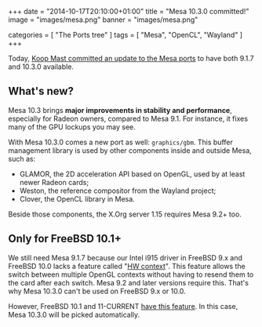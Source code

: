 +++
date = "2014-10-17T20:10:00+01:00"
title = "Mesa 10.3.0 committed!"
image = "images/mesa.png"
banner = "images/mesa.png"

categories = [ "The Ports tree" ]
tags = [ "Mesa", "OpenCL", "Wayland" ]
+++

Today, [Koop Mast committed an update to the Mesa
ports](https://svnweb.freebsd.org/ports?view=revision&revision=371035)
to have both 9.1.7 and 10.3.0 available.

## What's new?

Mesa 10.3 brings **major improvements in stability and performance**,
especially for Radeon owners, compared to Mesa 9.1. For instance, it
fixes many of the GPU lockups you may see.

With Mesa 10.3.0 comes a new port as well: `graphics/gbm`. This buffer
management library is used by other components inside and outside Mesa,
such as:

* GLAMOR, the 2D acceleration API based on OpenGL, used by at least newer Radeon cards;
* Weston, the reference compositor from the Wayland project;
* Clover, the OpenCL library in Mesa.

Beside those components, the X.Org server 1.15 requires Mesa 9.2+ too.

## Only for FreeBSD 10.1+

We still need Mesa 9.1.7 because our Intel i915 driver in FreeBSD 9.x
and FreeBSD 10.0 lacks a feature called
"[HW context](https://bwidawsk.net/blog/index.php/2013/01/i915-hardware-contexts-and-some-bits-about-batchbuffers/)".
This feature allows the switch between multiple OpenGL contexts without
having to resend them to the card after each switch. Mesa 9.2 and later
versions require this. That's why Mesa 10.3.0 can't be used on FreeBSD
9.x or 10.0.

However, FreeBSD 10.1 and 11-CURRENT
[have this feature](https://svnweb.freebsd.org/base?view=revision&revision=271705).
In this case, Mesa 10.3.0 will be picked automatically.

